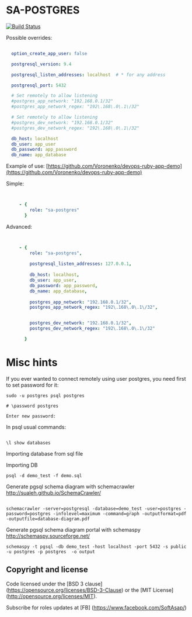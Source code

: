 SA-POSTGRES
===========

[![Build Status](https://travis-ci.org/softasap/sa-postgres.svg?branch=master)](https://travis-ci.org/softasap/sa-postgres)

Possible overrides:

```YAML

  option_create_app_user: false

  postgresql_version: 9.4

  postgresql_listen_addresses: localhost  # * for any address

  postgresql_port: 5432

  # Set remotely to allow listening
  #postgres_app_network: "192.168.0.1/32"
  #postgres_app_network_regex: "192\.168\.0\.1\/32"

  # Set remotely to allow listening
  #postgres_dev_network: "192.168.0.1/32"
  #postgres_dev_network_regex: "192\.168\.0\.1\/32"

  db_host: localhost
  db_user: app_user
  db_password: app_password
  db_name: app_database

```

Example of use: [https://github.com/Voronenko/devops-ruby-app-demo](https://github.com/Voronenko/devops-ruby-app-demo)

Simple:

```YAML


     - {
         role: "sa-postgres"
       }

```


Advanced:

```YAML


     - {
         role: "sa-postgres",
         
         postgresql_listen_addresses: 127.0.0.1,
         
         db_host: localhost,
         db_user: app_user,
         db_password: app_password,
         db_name: app_database,         
         
         postgres_app_network: "192.168.0.1/32",
         postgres_app_network_regex: "192\.168\.0\.1\/32",


         postgres_dev_network: "192.168.0.1/32",
         postgres_dev_network_regex: "192\.168\.0\.1\/32"

       }

```


# Misc hints

If you ever wanted to connect remotely using user postgres, you need first to set password for it:

```
sudo -u postgres psql postgres

# \password postgres

Enter new password:
```


In psql usual commands:

```

\l show databases

```

Importing database from sql file

Importing DB

```
psql -d demo_test -f demo.sql
```

Generate pgsql schema diagram with schemacrawler  http://sualeh.github.io/SchemaCrawler/

```

schemacrawler -server=postgresql -database=demo_test -user=postgres -password=postgres -infolevel=maximum -command=graph -outputformat=pdf -outputfile=database-diagram.pdf

```

Generate pgsql schema diagram portal with schemaspy http://schemaspy.sourceforge.net/

```
schemaspy -t pgsql -db demo_test -host localhost -port 5432 -s public -u postgres -p postgres  -o output
```


Copyright and license
---------------------

Code licensed under the [BSD 3 clause] (https://opensource.org/licenses/BSD-3-Clause) or the [MIT License] (http://opensource.org/licenses/MIT).

Subscribe for roles updates at [FB] (https://www.facebook.com/SoftAsap/)

